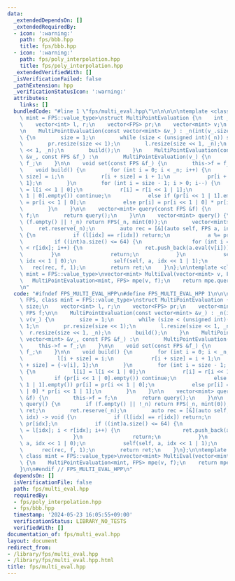 ```yaml
---
data:
  _extendedDependsOn: []
  _extendedRequiredBy:
  - icon: ':warning:'
    path: fps/bbb.hpp
    title: fps/bbb.hpp
  - icon: ':warning:'
    path: fps/poly_interpolation.hpp
    title: fps/poly_interpolation.hpp
  _extendedVerifiedWith: []
  _isVerificationFailed: false
  _pathExtension: hpp
  _verificationStatusIcon: ':warning:'
  attributes:
    links: []
  bundledCode: "#line 1 \"fps/multi_eval.hpp\"\n\n\n\n\ntemplate <class FPS, class\
    \ mint = FPS::value_type>\nstruct MultiPointEvaluation {\n    int _n, size;\n\
    \    vector<int> l, r;\n    vector<FPS> pr;\n    vector<mint> v;\n    FPS f;\n\
    \n    MultiPointEvaluation(const vector<mint> &v_) : _n(int(v_.size())), v(v_)\
    \ {\n        size = 1;\n        while (size < (unsigned int)(_n)) size <<= 1;\n\
    \        pr.resize(size << 1);\n        l.resize(size << 1, _n);\n        r.resize(size\
    \ << 1, _n);\n        build();\n    }\n    MultiPointEvaluation(const vector<mint>\
    \ &v_, const FPS &f_) :\n        MultiPointEvaluation(v_) {\n        this->f =\
    \ f_;\n    }\n\n    void set(const FPS &f_) {\n        this->f = f_;\n    }\n\n\
    \    void build() {\n        for (int i = 0; i < _n; i++) {\n            l[i +\
    \ size] = i;\n            r[i + size] = i + 1;\n            pr[i + size] = {-v[i],\
    \ 1};\n        }\n        for (int i = size - 1; i > 0; i--) {\n            l[i]\
    \ = l[i << 1 | 0];\n            r[i] = r[i << 1 | 1];\n            if (pr[i <<\
    \ 1 | 0].empty()) continue;\n            else if (pr[i << 1 | 1].empty()) pr[i]\
    \ = pr[i << 1 | 0];\n            else pr[i] = pr[i << 1 | 0] * pr[i << 1 | 1];\n\
    \        }\n    }\n\n    vector<mint> query(const FPS &f) {\n        this->f =\
    \ f;\n        return query();\n    }\n\n    vector<mint> query() {\n        if\
    \ (f.empty() || !_n) return FPS(_n, mint(0));\n        vector<mint> ret;\n   \
    \     ret.reserve(_n);\n        auto rec = [&](auto self, FPS a, int idx) -> void\
    \ {\n            if (l[idx] == r[idx]) return;\n            a %= pr[idx];\n  \
    \          if ((int)a.size() <= 64) {\n                for (int i = l[idx]; i\
    \ < r[idx]; i++) {\n                    ret.push_back(a.eval(v[i]));\n       \
    \         }\n                return;\n            }\n            self(self, a,\
    \ idx << 1 | 0);\n            self(self, a, idx << 1 | 1);\n        };\n     \
    \   rec(rec, f, 1);\n        return ret;\n    }\n};\n\ntemplate <class FPS, class\
    \ mint = FPS::value_type>\nvector<mint> MultiEval(vector<mint> v, FPS f) {\n \
    \   MultiPointEvaluation<mint, FPS> mpe(v, f);\n    return mpe.query();\n}\n\n\
    \n"
  code: "#ifndef FPS_MULTI_EVAL_HPP\n#define FPS_MULTI_EVAL_HPP 1\n\n\ntemplate <class\
    \ FPS, class mint = FPS::value_type>\nstruct MultiPointEvaluation {\n    int _n,\
    \ size;\n    vector<int> l, r;\n    vector<FPS> pr;\n    vector<mint> v;\n   \
    \ FPS f;\n\n    MultiPointEvaluation(const vector<mint> &v_) : _n(int(v_.size())),\
    \ v(v_) {\n        size = 1;\n        while (size < (unsigned int)(_n)) size <<=\
    \ 1;\n        pr.resize(size << 1);\n        l.resize(size << 1, _n);\n      \
    \  r.resize(size << 1, _n);\n        build();\n    }\n    MultiPointEvaluation(const\
    \ vector<mint> &v_, const FPS &f_) :\n        MultiPointEvaluation(v_) {\n   \
    \     this->f = f_;\n    }\n\n    void set(const FPS &f_) {\n        this->f =\
    \ f_;\n    }\n\n    void build() {\n        for (int i = 0; i < _n; i++) {\n \
    \           l[i + size] = i;\n            r[i + size] = i + 1;\n            pr[i\
    \ + size] = {-v[i], 1};\n        }\n        for (int i = size - 1; i > 0; i--)\
    \ {\n            l[i] = l[i << 1 | 0];\n            r[i] = r[i << 1 | 1];\n  \
    \          if (pr[i << 1 | 0].empty()) continue;\n            else if (pr[i <<\
    \ 1 | 1].empty()) pr[i] = pr[i << 1 | 0];\n            else pr[i] = pr[i << 1\
    \ | 0] * pr[i << 1 | 1];\n        }\n    }\n\n    vector<mint> query(const FPS\
    \ &f) {\n        this->f = f;\n        return query();\n    }\n\n    vector<mint>\
    \ query() {\n        if (f.empty() || !_n) return FPS(_n, mint(0));\n        vector<mint>\
    \ ret;\n        ret.reserve(_n);\n        auto rec = [&](auto self, FPS a, int\
    \ idx) -> void {\n            if (l[idx] == r[idx]) return;\n            a %=\
    \ pr[idx];\n            if ((int)a.size() <= 64) {\n                for (int i\
    \ = l[idx]; i < r[idx]; i++) {\n                    ret.push_back(a.eval(v[i]));\n\
    \                }\n                return;\n            }\n            self(self,\
    \ a, idx << 1 | 0);\n            self(self, a, idx << 1 | 1);\n        };\n  \
    \      rec(rec, f, 1);\n        return ret;\n    }\n};\n\ntemplate <class FPS,\
    \ class mint = FPS::value_type>\nvector<mint> MultiEval(vector<mint> v, FPS f)\
    \ {\n    MultiPointEvaluation<mint, FPS> mpe(v, f);\n    return mpe.query();\n\
    }\n\n#endif // FPS_MULTI_EVAL_HPP\n"
  dependsOn: []
  isVerificationFile: false
  path: fps/multi_eval.hpp
  requiredBy:
  - fps/poly_interpolation.hpp
  - fps/bbb.hpp
  timestamp: '2024-05-23 16:05:55+09:00'
  verificationStatus: LIBRARY_NO_TESTS
  verifiedWith: []
documentation_of: fps/multi_eval.hpp
layout: document
redirect_from:
- /library/fps/multi_eval.hpp
- /library/fps/multi_eval.hpp.html
title: fps/multi_eval.hpp
---
```

